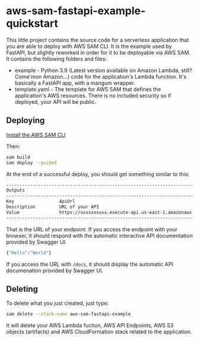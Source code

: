 # aws-sam-fastapi-example-quickstart

This little project contains the source code for a serverless application that you are able to deploy with AWS SAM CLI. It is the example used by FastAPI, but slightly reworked in order for it to be deployable via AWS SAM. It contains the following folders and files:

- example - Python 3.9 (Latest version available on Amazon Lambda, still? Come'mon Amazon...) code for the application's Lambda function. It's basically a FastAPI app, with a mangum wrapper.
- template.yaml - The template for AWS SAM that defines the application's AWS resources. There is no included security so if deployed, your API will be public.

## Deploying

[Install the AWS SAM CLI](https://docs.aws.amazon.com/serverless-application-model/latest/developerguide/serverless-sam-cli-install.html)

Then:

```bash
sam build
sam deploy --guided
```

At the end of a successful deploy, you should get something similar to this:

```bash
-----------------------------------------------------------------------------
Outputs
-----------------------------------------------------------------------------
Key                 ApiUrl
Description         URL of your API
Value               https://xxxxxxxxxx.execute-api.us-east-1.amazonaws.com/
-----------------------------------------------------------------------------
```

That is the URL of your endpoint. If you access the endpoint with your browser, it should respond with the automatic interactive API documentation provided by Swagger UI.

```bash
{"Hello":"World"}
```

If you access the URL with `/docs`, it should display the automatic API documenation provided by Swagger UI.

## Deleting

To delete what you just created, just type:

```bash
sam delete --stack-name aws-sam-fastapi-example
```

It will delete your AWS Lambda fuction, AWS API Endpoints, AWS S3 objects (artifacts) and AWS CloudFormation stack related to the application.
